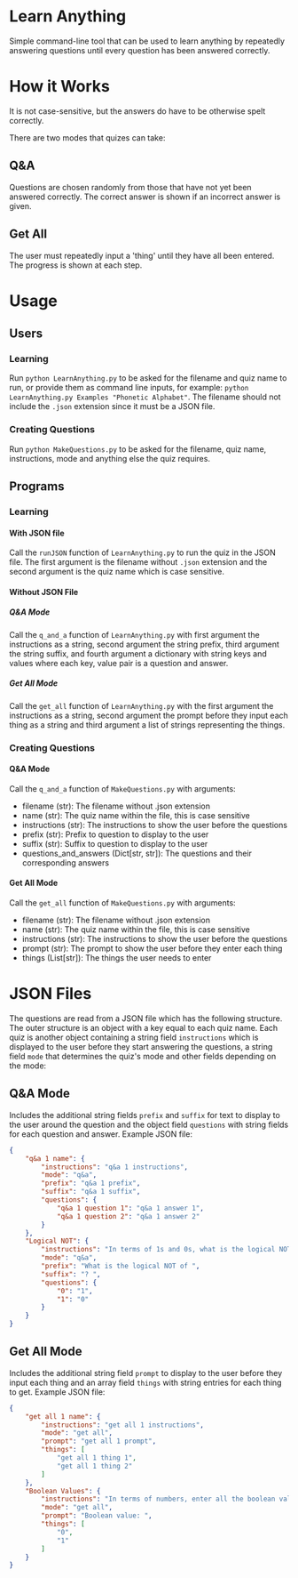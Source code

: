 # Learn Anything

Simple command-line tool that can be used to learn anything by repeatedly answering questions until every question has been answered correctly.

# How it Works

It is not case-sensitive, but the answers do have to be otherwise spelt correctly.

There are two modes that quizes can take:

## Q&A

Questions are chosen randomly from those that have not yet been answered correctly. The correct answer is shown if an incorrect answer is given.

## Get All

The user must repeatedly input a 'thing' until they have all been entered. The progress is shown at each step.

# Usage

## Users

### Learning

Run `python LearnAnything.py` to be asked for the filename and quiz name to run, or provide them as command line inputs, for example: `python LearnAnything.py Examples "Phonetic Alphabet"`. The filename should not include the `.json` extension since it must be a JSON file.

### Creating Questions

Run `python MakeQuestions.py` to be asked for the filename, quiz name, instructions, mode and anything else the quiz requires.

## Programs

### Learning

#### With JSON file

Call the `runJSON` function of `LearnAnything.py` to run the quiz in the JSON file. The first argument is the filename without `.json` extension and the second argument is the quiz name which is case sensitive.

#### Without JSON File

##### Q&A Mode

Call the `q_and_a` function of `LearnAnything.py` with first argument the instructions as a string, second argument the string prefix, third argument the string suffix, and fourth argument a dictionary with string keys and values where each key, value pair is a question and answer.

##### Get All Mode

Call the `get_all` function of `LearnAnything.py` with the first argument the instructions as a string, second argument the prompt before they input each thing as a string and third argument a list of strings representing the things.

### Creating Questions

#### Q&A Mode

Call the `q_and_a` function of `MakeQuestions.py` with arguments:

- filename (str): The filename without .json extension
- name (str): The quiz name within the file, this is case sensitive
- instructions (str): The instructions to show the user before the questions
- prefix (str): Prefix to question to display to the user
- suffix (str): Suffix to question to display to the user
- questions_and_answers (Dict[str, str]): The questions and their corresponding answers

#### Get All Mode

Call the `get_all` function of `MakeQuestions.py` with arguments:

- filename (str): The filename without .json extension
- name (str): The quiz name within the file, this is case sensitive
- instructions (str): The instructions to show the user before the questions
- prompt (str): The prompt to show the user before they enter each thing
- things (List[str]): The things the user needs to enter

# JSON Files

The questions are read from a JSON file which has the following structure. The outer structure is an object with a key equal to each quiz name. Each quiz is another object containing a string field `instructions` which is displayed to the user before they start answering the questions, a string field `mode` that determines the quiz's mode and other fields depending on the mode:

## Q&A Mode

Includes the additional string fields `prefix` and `suffix` for text to display to the user around the question and the object field `questions` with string fields for each question and answer. Example JSON file:

```json
{
    "q&a 1 name": {
        "instructions": "q&a 1 instructions",
        "mode": "q&a",
        "prefix": "q&a 1 prefix",
        "suffix": "q&a 1 suffix",
        "questions": {
            "q&a 1 question 1": "q&a 1 answer 1",
            "q&a 1 question 2": "q&a 1 answer 2"
        }
    },
    "Logical NOT": {
        "instructions": "In terms of 1s and 0s, what is the logical NOT of the following:",
        "mode": "q&a",
        "prefix": "What is the logical NOT of ",
        "suffix": "? ",
        "questions": {
            "0": "1",
            "1": "0"
        }
    }
}
```

## Get All Mode

Includes the additional string field `prompt` to display to the user before they input each thing and an array field `things` with string entries for each thing to get. Example JSON file:

```json
{
    "get all 1 name": {
        "instructions": "get all 1 instructions",
        "mode": "get all",
        "prompt": "get all 1 prompt",
        "things": [
            "get all 1 thing 1",
            "get all 1 thing 2"
        ]
    },
    "Boolean Values": {
        "instructions": "In terms of numbers, enter all the boolean values",
        "mode": "get all",
        "prompt": "Boolean value: ",
        "things": [
            "0",
            "1"
        ]
    }
}
```